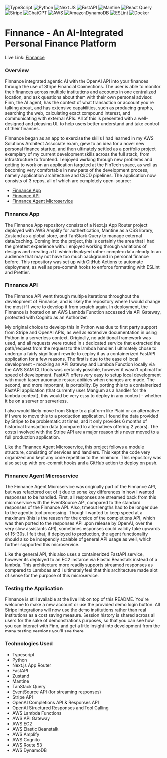 ![TypeScript](https://img.shields.io/badge/typescript-%23007ACC.svg?style=for-the-badge&logo=typescript&logoColor=white)
![Python](https://img.shields.io/badge/python-3670A0?style=for-the-badge&logo=python&logoColor=ffdd54)
![Next JS](https://img.shields.io/badge/Next-black?style=for-the-badge&logo=next.js&logoColor=white)
![FastAPI](https://img.shields.io/badge/FastAPI-005571?style=for-the-badge&logo=fastapi)
![Mantine](https://img.shields.io/badge/Mantine-ffffff?style=for-the-badge&logo=Mantine&logoColor=339af0)
![React Query](https://img.shields.io/badge/-React%20Query-FF4154?style=for-the-badge&logo=react%20query&logoColor=white)
![Stripe](https://img.shields.io/badge/Stripe-5469d4?style=for-the-badge&logo=stripe&logoColor=ffffff)
![ChatGPT](https://img.shields.io/badge/chatGPT-74aa9c?style=for-the-badge&logo=openai&logoColor=white)
![AWS](https://img.shields.io/badge/AWS-%23FF9900.svg?style=for-the-badge&logo=amazon-aws&logoColor=white)
![AmazonDynamoDB](https://img.shields.io/badge/Amazon%20DynamoDB-4053D6?style=for-the-badge&logo=Amazon%20DynamoDB&logoColor=white)
![ESLint](https://img.shields.io/badge/ESLint-4B3263?style=for-the-badge&logo=eslint&logoColor=white)
![Docker](https://img.shields.io/badge/docker-%230db7ed.svg?style=for-the-badge&logo=docker&logoColor=white)

# Finnance - An AI-Integrated Personal Finance Platform
Live Link: [Finnance](https://www.myfinnance.com/)

### Overview
Finnance integrated agentic AI with the OpenAI API into your finances through the use of Stripe Financial Connections. The user is able to monitor their finances across multiple institutions and accounts in one centralized location, and ask questions about them with their own personal advisor. Finn, the AI agent, has the context of what transaction or account you're talking about, and has extensive capabilities, such as producing graphs, searching the web, calculating exact compound interest, and communicating with external APIs. All of this is presented with a well-designed and pleasing UI, to help users better understand and take control of their finances.

Finnance began as an app to exercise the skills I had learned in my AWS Solutions Architect Associate exam, grew to an idea for a novel new personal finance startup, and then ultimately settled as a portfolio project exemplary of my current development skills across the full stack, from infrastructure to frontend. I enjoyed working through new problems and getting to work on an application targeted at the FinTech space, as well as becoming very comfortable in new parts of the development process, namely application architecture and CI/CD pipelines. The application now consists of 3 repos, all of which are completely open-source:
- [Finnance App](https://github.com/charlesoller/finnance-app)
- [Finnance API](https://github.com/charlesoller/finnance-api)
- [Finnance Agent Microservice](https://github.com/charlesoller/finnance-agent-microservice)

### Finnance App
The Finnance App repository consists of a Next.js App Router project deployed with AWS Amplify for authentication, Mantine as a CSS library, Zustand as a global store, and TanStack Query to manage external data/caching. Coming into the project, this is certainly the area that I had the greatest experience with. I enjoyed working through variations of designs and creating a UI which displayed rather complex data clearly to an audience that may not have too much background in personal finance before. This repository was set up with GitHub Actions to automate deployment, as well as pre-commit hooks to enforce formatting with ESLint and Prettier. 

### Finnance API
The Finnance API went through multiple iterations throughout the development of Finnance, and is likely the repository where I would change the most if I were to develop it from scratch again. In deployment, the Finnance is hosted on an AWS Lambda Function accessed via API Gateway, protected with Cognito as an Authorizer. 

My original choice to develop this in Python was due to first party support from Stripe and OpenAI APIs, as well as extensive documentation in using Python in a serverless context. Originally, no additional framework was used, and all requests were routed in a dedicated service that extracted the path/request from the request to the lambda handler. I ultimately chose to undergo a fairly significant rewrite to deploy it as a containerized FastAPI application for a few reasons. The first is due to the ease of local development - mocking an API Gateway and Lambda Function locally via the AWS SAM CLI tools was certainly possible, however it wasn't optimal for speed of development. FastAPI offers very easy to setup local development with much faster automatic restart abilities when changes are made. The second, and more important, is portability. By porting this to a containerized FastAPI application (that currently uses Mangum as a handler for the lambda context), this would be very easy to deploy in any context - whether it be on a server or serverless.

I also would likely move from Stripe to a platform like Plaid or an alternative if I were to move this to a production application. I found the data provided by Stripe to be problematic at times, and it only provides 6 months of historical transaction data (compared to alternatives offering 2 years). The costs involved with the Stripe API are a major reason this never moved to a full production application.

Like the Finannce Agent Microservice, this project follows a module structure, consisting of services and handlers. This kept the code very organized and kept any code repetition to the minimum. This repository was also set up with pre-commit hooks and a GitHub action to deploy on push.

### Finnance Agent Microservice
The Finnance Agent Microservice was originally part of the Finnance API, but was refactored out of it due to some key differences in how I wanted responses to be handled. First, all responses are streamed back from this microservice with the EventSource API, compared to the standard responses of the Finnance API. Also, timeout lengths had to be longer due to the agentic tool processing. Though I wanted to keep speed at a maximum (this is the reason for the choice of the completions API, which was then ported to the responses API upon release by OpenAI, over the very slow assistants API), sometimes responses could validly take upwards of 15-30s. I felt that, if deployed to production, the agent functionality should also be independly scalable of general API usage as well, which further supported this microservice.

Like the general API, this also uses a containerized FastAPI service, however its deployed to an EC2 instance via Elastic Beanstalk instead of a lambda. This architecture more readily supports streamed responses as compared to Lambdas and I ultimately feel that this architecture made alot of sense for the purpose of this microservice.

### Testing the Application
Finnance is still available at the live link on top of this README. You're welcome to make a new account or use the provided demo login button. All Stripe integrations will now use the demo institutions rather than real institutions as a cost saving measure. Session history is shared across all users for the sake of demonstrations purposes, so that you can see how you can interact with Finn, and get a little insight into development from the many testing sessions you'll see there.

### Technologies Used
- Typescript
- Python
- Next.js App Router
- FastAPI
- Zustand
- Mantine
- TanStack Query
- EventSource API (for streaming responses)
- Stripe API
- OpenAI Completions API & Responses API
- OpenAI Structured Responses and Tool Calling
- AWS Lambda Functions
- AWS API Gateway
- AWS EC2
- AWS Elastic Beanstalk
- AWS Amplify
- AWS Cognito
- AWS Route 53
- AWS DynamoDB
